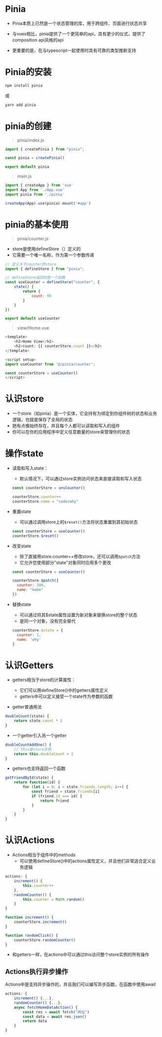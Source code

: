 # Pinia

- Pinia本质上已然是一个状态管理的库，用于跨组件、页面进行状态共享

- 与vuex相比，pinia提供了一个更简单的api，具有更少的仪式，提供了composition api风格的api
- 更重要的是，在与typescript一起使用时具有可靠的类型推断支持



# Pinia的安装

```bash
npm install pinia
```

或

```bash
yarn add pinia
```



# pinia的创建

> pinia/index.js

```javascript
import { createPinia } from "pinia";

const pinia = createPinia()

export default pinia
```

> main.js

```javascript
import { createApp } from 'vue'
import App from './App.vue'
import pinia from './pinia'

createApp(App).use(pinia).mount('#app')
```



# pinia的基本使用

> pinia/counter.js

- store是使用defineStore（）定义的
- 它需要一个唯一名称，作为第一个参数传递

```javascript
// 定义关于counter的store
import { defineStore } from "pinia";

// defineStore返回的是一个函数
const useCounter = defineStore("counter", {
    state() {
        return {
            count: 99
        }
    }
})

export default useCounter
```

> view/Home.vue

```javascript
<template>
    <h2>Home View</h2>
    <h2>count: {{ counterStore.count }}</h2>
</template>

<script setup>
import useCounter from '@/pinia/counter';

const counterStore = useCounter()
</script>
```





# 认识store

- 一个store（如pinia）是一个实体，它会持有为绑定到你组件树的状态和业务逻辑，也就是保存了全局的状态
- 她有点像始终存在，并且每个人都可以读取和写入的组件
- 你可以在你的应用程序中定义任意数量的store来管理你的状态



# 操作state

- 读取和写入state：

  - 默认情况下，可以通过store实例访问状态来直接读取和写入状态

  ```javascript
  const counterStore = unsCounter()
  
  counterStore.counter++
  counterStore.name = "coderwhy"
  ```

- 重置state

  - 可以通过调用store上的`$reset()`方法将状态重置到其初始状态

  ```javascript
  const counterStore = useCounter()
  counterStore.$reset()
  ```

- 改变state

  - 除了直接用store.counter++修改store，还可以调用`$patch`方法
  - 它允许您使用部分"state"对象同时应用多个更改

  ```javascript
  const counterStore = useCounter()
  
  counterStore.$patch({
  	counter: 100,
  	name: "kobe"
  })
  ```

- 替换state

  - 可以通过将其$state属性设置为新对象来替换store的整个状态
  - 是同一个对象，没有完全替代

  ```javascript
  counterStore.$state = {
  	counter: 1,
  	name: 'why'
  }
  ```

  

# 认识Getters

- getters相当于store的计算属性：
  - 它们可以用defineStore()中的getters属性定义
  - getters中可以定义接受一个state作为参数的函数

- getter普通用法

```javascript
doubleCount(state) {
	return state.count * 2
}
```

- 一个getter引入另一个getter

```javascript
doubleCountAddOne() {
	// this是store实例
	return this.doubleCount + 1
}
```

- getters也支持返回一个函数

```javascript
getFriendById(state) {
	return function(id) {
		for (let i = 0; i < state.friends.length; i++) {
			const friend = state.friends[i]
			if (friend.id === id) {
				return friend
			}
		}
	}
}
```



# 认识Actions

- Actions相当于组件中的methods
  - 可以使用defineStore()中的actions属性定义，并且他们非常适合定义业务逻辑

```javascript
actions: {
	increment() {
		this.counter++
	},
	randomCounter() {
		this.counter = Math.random()
	}
}
```

```javascript
function increment() {
	counterStore.increment()
}

function randomClick() {
	counterStore.randomCounter()
}
```

- 和getters一样，在actions中可以通过this访问整个store实例的所有操作



## Actions执行异步操作

Actions中是支持异步操作的，并且我们可以编写异步函数，在函数中使用await

```javascript
actions: {
	increment() {...},
	randomCounter() {...},
	async fetchHomeDataAction() {
		const res = await fetch("网址")
		const data = await res.json()
		return data
	}
}
```

